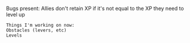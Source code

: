 Bugs present:
Allies don't retain XP if it's not equal to the XP they need to level up
```
Things I'm working on now:
Obstacles (levers, etc)
Levels
